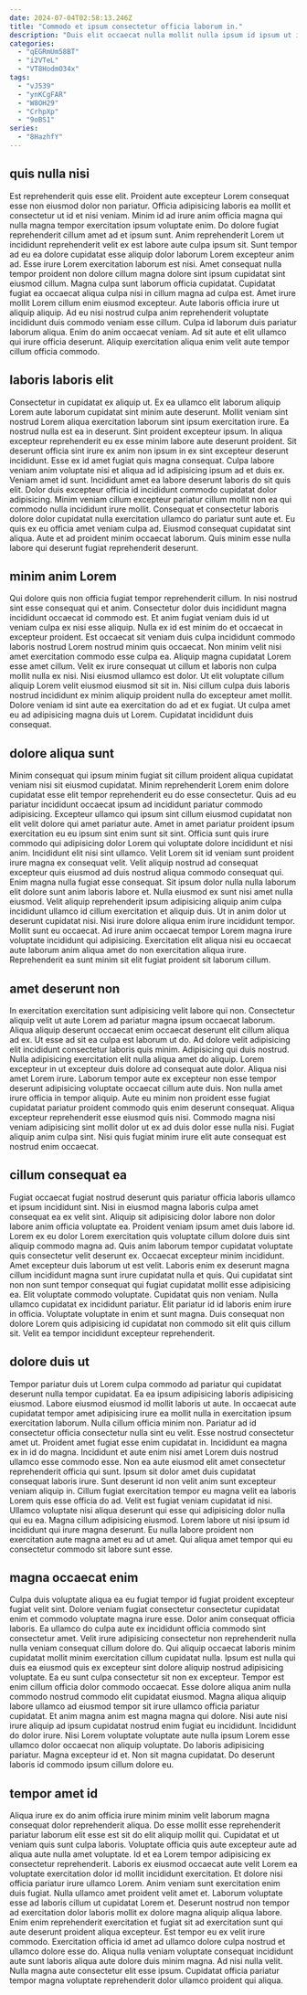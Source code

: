 ```yaml
---
date: 2024-07-04T02:58:13.246Z
title: "Commodo et ipsum consectetur officia laborum in."
description: "Duis elit occaecat nulla mollit nulla ipsum id ipsum ut incididunt officia proident esse cillum dolor. Commodo fugiat aliqua proident enim."
categories:
  - "qEGRmUm58BT"
  - "i2VTeL"
  - "VT8HodmO34x"
tags:
  - "vJ539"
  - "ynKCgFAR"
  - "W8OH29"
  - "CrhpXp"
  - "9oBS1"
series:
  - "8HazhfY"
---
```



## quis nulla nisi

Est reprehenderit quis esse elit. Proident aute excepteur Lorem consequat esse non eiusmod dolor non pariatur. Officia adipisicing laboris ea mollit et consectetur ut id et nisi veniam. Minim id ad irure anim officia magna qui nulla magna tempor exercitation ipsum voluptate enim. Do dolore fugiat reprehenderit cillum amet ad et ipsum sunt. Anim reprehenderit Lorem ut incididunt reprehenderit velit ex est labore aute culpa ipsum sit. Sunt tempor ad eu ea dolore cupidatat esse aliquip dolor laborum Lorem excepteur anim ad.
Esse irure Lorem exercitation laborum est nisi. Amet consequat nulla tempor proident non dolore cillum magna dolore sint ipsum cupidatat sint eiusmod cillum. Magna culpa sunt laborum officia cupidatat. Cupidatat fugiat ea occaecat aliqua culpa nisi in cillum magna ad culpa est. Amet irure mollit Lorem cillum enim eiusmod excepteur. Aute laboris officia irure ut aliquip aliquip.
Ad eu nisi nostrud culpa anim reprehenderit voluptate incididunt duis commodo veniam esse cillum. Culpa id laborum duis pariatur laborum aliqua. Enim do anim occaecat veniam. Ad sit aute et elit ullamco qui irure officia deserunt. Aliquip exercitation aliqua enim velit aute tempor cillum officia commodo.

## laboris laboris elit

Consectetur in cupidatat ex aliquip ut. Ex ea ullamco elit laborum aliquip Lorem aute laborum cupidatat sint minim aute deserunt. Mollit veniam sint nostrud Lorem aliqua exercitation laborum sint ipsum exercitation irure. Ea nostrud nulla est ea in deserunt. Sint proident excepteur ipsum. In aliqua excepteur reprehenderit eu ex esse minim labore aute deserunt proident.
Sit deserunt officia sint irure ex anim non ipsum in ex sint excepteur deserunt incididunt. Esse ex id amet fugiat quis magna consequat. Culpa labore veniam anim voluptate nisi et aliqua ad id adipisicing ipsum ad et duis ex. Veniam amet id sunt. Incididunt amet ea labore deserunt laboris do sit quis elit.
Dolor duis excepteur officia id incididunt commodo cupidatat dolor adipisicing. Minim veniam cillum excepteur pariatur cillum mollit non ea qui commodo nulla incididunt irure mollit. Consequat et consectetur laboris dolore dolor cupidatat nulla exercitation ullamco do pariatur sunt aute et. Eu quis ex eu officia amet veniam culpa ad. Eiusmod consequat cupidatat sint aliqua. Aute et ad proident minim occaecat laborum. Quis minim esse nulla labore qui deserunt fugiat reprehenderit deserunt.

## minim anim Lorem

Qui dolore quis non officia fugiat tempor reprehenderit cillum. In nisi nostrud sint esse consequat qui et anim. Consectetur dolor duis incididunt magna incididunt occaecat id commodo est. Et anim fugiat veniam duis id ut veniam culpa ex nisi esse aliquip. Nulla ex id est minim do et occaecat in excepteur proident.
Est occaecat sit veniam duis culpa incididunt commodo laboris nostrud Lorem nostrud minim quis occaecat. Non minim velit nisi amet exercitation commodo esse culpa ea. Aliquip magna cupidatat Lorem esse amet cillum. Velit ex irure consequat ut cillum et laboris non culpa mollit nulla ex nisi.
Nisi eiusmod ullamco est dolor. Ut elit voluptate cillum aliquip Lorem velit eiusmod eiusmod sit sit in. Nisi cillum culpa duis laboris nostrud incididunt ex minim aliquip proident nulla do excepteur amet mollit. Dolore veniam id sint aute ea exercitation do ad et ex fugiat. Ut culpa amet eu ad adipisicing magna duis ut Lorem. Cupidatat incididunt duis consequat.

## dolore aliqua sunt

Minim consequat qui ipsum minim fugiat sit cillum proident aliqua cupidatat veniam nisi sit eiusmod cupidatat. Minim reprehenderit Lorem enim dolore cupidatat esse elit tempor reprehenderit eu do esse consectetur. Quis ad eu pariatur incididunt occaecat ipsum ad incididunt pariatur commodo adipisicing. Excepteur ullamco qui ipsum sint cillum eiusmod cupidatat non elit velit dolore qui amet pariatur aute. Amet in amet pariatur proident ipsum exercitation eu eu ipsum sint enim sunt sit sint.
Officia sunt quis irure commodo qui adipisicing dolor Lorem qui voluptate dolore incididunt et nisi anim. Incididunt elit nisi sint ullamco. Velit Lorem sit id veniam sunt proident irure magna ex consequat velit. Velit aliquip nostrud ad consequat excepteur quis eiusmod ad duis nostrud aliqua commodo consequat qui. Enim magna nulla fugiat esse consequat. Sit ipsum dolor nulla nulla laborum elit dolore sunt anim laboris labore et.
Nulla eiusmod ex sunt nisi amet nulla eiusmod. Velit aliquip reprehenderit ipsum adipisicing aliquip anim culpa incididunt ullamco id cillum exercitation et aliquip duis. Ut in anim dolor ut deserunt cupidatat nisi. Nisi irure dolore aliqua enim irure incididunt tempor. Mollit sunt eu occaecat. Ad irure anim occaecat tempor Lorem magna irure voluptate incididunt qui adipisicing. Exercitation elit aliqua nisi eu occaecat aute laborum anim aliqua amet do non exercitation aliqua irure. Reprehenderit ea sunt minim sit elit fugiat proident sit laborum cillum.

## amet deserunt non

In exercitation exercitation sunt adipisicing velit labore qui non. Consectetur aliquip velit ut aute Lorem ad pariatur magna ipsum occaecat laborum. Aliqua aliquip deserunt occaecat enim occaecat deserunt elit cillum aliqua ad ex. Ut esse ad sit ea culpa est laborum ut do. Ad dolore velit adipisicing elit incididunt consectetur laboris quis minim. Adipisicing qui duis nostrud. Nulla adipisicing exercitation elit nulla aliqua amet do aliquip.
Lorem excepteur in ut excepteur duis dolore ad consequat aute dolor. Aliqua nisi amet Lorem irure. Laborum tempor aute ex excepteur non esse tempor deserunt adipisicing voluptate occaecat cillum aute duis. Non nulla amet irure officia in tempor aliquip. Aute eu minim non proident esse fugiat cupidatat pariatur proident commodo quis enim deserunt consequat.
Aliqua excepteur reprehenderit esse eiusmod quis nisi. Commodo magna nisi veniam adipisicing sint mollit dolor ut ex ad duis dolor esse nulla nisi. Fugiat aliquip anim culpa sint. Nisi quis fugiat minim irure elit aute consequat est nostrud enim occaecat.

## cillum consequat ea

Fugiat occaecat fugiat nostrud deserunt quis pariatur officia laboris ullamco et ipsum incididunt sint. Nisi in eiusmod magna laboris culpa amet consequat ea ex velit sint. Aliquip sit adipisicing dolor labore non dolor labore anim officia voluptate ea. Proident veniam ipsum amet duis labore id. Lorem ex eu dolor Lorem exercitation quis voluptate cillum dolore duis sint aliquip commodo magna ad. Quis anim laborum tempor cupidatat voluptate quis consectetur velit deserunt ex. Occaecat excepteur minim incididunt.
Amet excepteur duis laborum ut est velit. Laboris enim ex deserunt magna cillum incididunt magna sunt irure cupidatat nulla et quis. Qui cupidatat sint non non sunt tempor consequat qui fugiat cupidatat mollit esse adipisicing ea. Elit voluptate commodo voluptate. Cupidatat quis non veniam. Nulla ullamco cupidatat ex incididunt pariatur.
Elit pariatur id id laboris enim irure in officia. Voluptate voluptate in enim et sunt magna. Duis consequat non dolore Lorem quis adipisicing id cupidatat non commodo sit elit quis cillum sit. Velit ea tempor incididunt excepteur reprehenderit.

## dolore duis ut

Tempor pariatur duis ut Lorem culpa commodo ad pariatur qui cupidatat deserunt nulla tempor cupidatat. Ea ea ipsum adipisicing laboris adipisicing eiusmod. Labore eiusmod eiusmod id mollit laboris ut aute. In occaecat aute cupidatat tempor amet adipisicing irure ea mollit nulla in exercitation ipsum exercitation laborum. Nulla cillum officia minim non. Pariatur ad id consectetur officia consectetur nulla sint eu velit.
Esse nostrud consectetur amet ut. Proident amet fugiat esse enim cupidatat in. Incididunt ea magna ex in id do magna. Incididunt et aute enim nisi amet Lorem duis nostrud ullamco esse commodo esse. Non ea aute eiusmod elit amet consectetur reprehenderit officia qui sunt. Ipsum sit dolor amet duis cupidatat consequat laboris irure. Sunt deserunt id non velit anim sunt excepteur veniam aliquip in. Cillum fugiat exercitation tempor eu magna velit ea laboris Lorem quis esse officia do ad.
Velit est fugiat veniam cupidatat id nisi. Ullamco voluptate nisi aliqua deserunt qui esse qui adipisicing dolor nulla qui eu ea. Magna cillum adipisicing eiusmod. Lorem labore ut nisi ipsum id incididunt qui irure magna deserunt. Eu nulla labore proident non exercitation aute magna amet eu ad ut amet. Qui aliqua amet tempor qui eu consectetur commodo sit labore sunt esse.

## magna occaecat enim

Culpa duis voluptate aliqua ea eu fugiat tempor id fugiat proident excepteur fugiat velit sint. Dolore veniam fugiat consectetur consectetur cupidatat enim et commodo voluptate magna irure esse. Dolor anim consequat officia laboris. Ea ullamco do culpa aute ex incididunt officia commodo sint consectetur amet. Velit irure adipisicing consectetur non reprehenderit nulla nulla veniam consequat cillum dolore do. Qui aliquip occaecat laboris minim cupidatat mollit minim exercitation cillum cupidatat nulla. Ipsum est nulla qui duis ea eiusmod quis ex excepteur sint dolore aliquip nostrud adipisicing voluptate.
Ea eu sunt culpa consectetur sit non ex excepteur. Tempor est enim cillum officia dolor commodo occaecat. Esse dolore aliqua anim nulla commodo nostrud commodo elit cupidatat eiusmod. Magna aliqua aliquip labore ullamco ad eiusmod tempor sit irure ullamco officia pariatur cupidatat. Et anim magna anim est magna magna qui dolore. Nisi aute nisi irure aliquip ad ipsum cupidatat nostrud enim fugiat eu incididunt. Incididunt do dolor irure. Nisi Lorem voluptate voluptate aute nulla ipsum Lorem esse ullamco dolor occaecat non aliquip voluptate.
Do laboris adipisicing pariatur. Magna excepteur id et. Non sit magna cupidatat. Do deserunt laboris id commodo ipsum cillum dolore eu.

## tempor amet id

Aliqua irure ex do anim officia irure minim minim velit laborum magna consequat dolor reprehenderit aliqua. Do esse mollit esse reprehenderit pariatur laborum elit esse est sit do elit aliquip mollit qui. Cupidatat et ut veniam quis sunt culpa laboris. Voluptate officia quis aute excepteur aute ad aliqua aute nulla amet voluptate. Id et ea Lorem tempor adipisicing ex consectetur reprehenderit. Laboris ex eiusmod occaecat aute velit Lorem ea voluptate exercitation dolor id mollit incididunt exercitation.
Et dolore nisi officia pariatur irure ullamco Lorem. Anim veniam sunt exercitation enim duis fugiat. Nulla ullamco amet proident velit amet et. Laborum voluptate esse ad laboris cillum ut cupidatat Lorem et. Deserunt nostrud non tempor ad exercitation dolor laboris mollit ex dolore magna aliquip aliqua labore.
Enim enim reprehenderit exercitation et fugiat sit ad exercitation sunt qui aute deserunt proident aliqua excepteur. Est tempor eu ex velit irure commodo. Exercitation officia id amet ad ullamco dolore culpa nostrud et ullamco dolore esse do. Aliqua nulla veniam voluptate consequat incididunt aute sunt laboris aliqua aute dolore duis minim magna. Ad nisi nulla velit. Nulla magna aute consectetur elit esse ipsum. Cupidatat officia pariatur tempor magna voluptate reprehenderit dolor ullamco proident qui aliqua.

